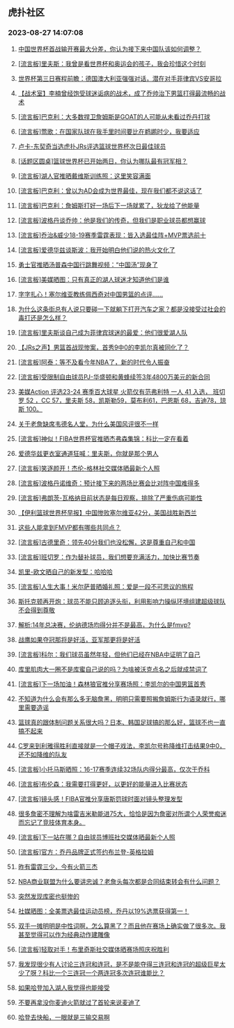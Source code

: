 ## 虎扑社区 
### 2023-08-27 14:07:08

1. [中国世界杯首战输开赛最大分差，你认为接下来中国队该如何调整？](https://bbs.hupu.com/61849774.html)

2. [[流言板]里夫斯：我曾是看世界杯和奥运会的孩子，我会珍惜这个时刻](https://bbs.hupu.com/61849837.html)

3. [世界杯第三日赛程前瞻：德国澳大利亚强强对话，潜在对手菲律宾VS安哥拉](https://bbs.hupu.com/61848977.html)

4. [【战术室】李楠曾经饱受球迷诟病的战术，成了乔帅治下男篮打得最流畅的战术](https://bbs.hupu.com/61848432.html)

5. [[流言板]巴克利：大多数捍卫詹姆斯是GOAT的人可能从未看过乔丹打球](https://bbs.hupu.com/61848056.html)

6. [[流言板]莺歌：在国家队球在我手里时间要比在鹈鹕时少，我要适应](https://bbs.hupu.com/61848282.html)

7. [卢卡-东契奇当选虎扑JRs评选篮球世界杯次日最佳球员](https://bbs.hupu.com/61848038.html)

8. [[话题区圆桌]篮球世界杯已开始两日，你认为哪队最有冠军相？](https://bbs.hupu.com/61850913.html)

9. [[流言板]湖人官推晒戴维斯训练照：这里笑容满面](https://bbs.hupu.com/61847553.html)

10. [[流言板]巴克利：曾以为AD会成为世界最佳，现在我们都不说这话了](https://bbs.hupu.com/61848865.html)

11. [[流言板]巴克利：詹姆斯打好一场后下一场就累了，狄龙给了他能量](https://bbs.hupu.com/61848642.html)

12. [[流言板]波格丹谈乔帅：他是我们的传奇，但我们是职业球员都想赢球](https://bbs.hupu.com/61850725.html)

13. [[流言板]乔治&威少18-19赛季雷霆表现：皆入选最佳阵+MVP票选前十](https://bbs.hupu.com/61849465.html)

14. [[流言板]爱德华兹谈斯波：我开始明白他们说的热火文化了](https://bbs.hupu.com/61848185.html)

15. [勇士官推晒汤普森中国行跳舞视频：“中国汤”现身了](https://bbs.hupu.com/61850117.html)

16. [[流言板]美媒晒图：只有真正的湖人球迷才知道他们是谁](https://bbs.hupu.com/61849552.html)

17. [字字扎心！塞尔维亚教练佩西奇对中国男篮的点评……](https://bbs.hupu.com/61848832.html)

18. [为什么这条街总有人说只要碰一下就躺下打开汽车之家？都是没接受过社会的毒打还是怎么样？](https://bbs.hupu.com/61848527.html)

19. [[流言板]里夫斯谈自己成为菲律宾球迷的最爱：他们很爱湖人队](https://bbs.hupu.com/61847549.html)

20. [【JRs之声】男篮首战现惨案，首秀9中0的李凯尔真被同化了？](https://bbs.hupu.com/61846590.html)

21. [[流言板]阿泰：等不及看今年NBA了，新的时代令人振奋](https://bbs.hupu.com/61849608.html)

22. [[流言板]受限制自由球员PJ-华盛顿和黄蜂续签3年4800万美元的新合同](https://bbs.hupu.com/61845959.html)

23. [美媒Action 评选23-24 赛季百大球星 火箭仅有范弗利特 一人 41 入选， 班切罗 52 ，CC 57，里夫斯 58，凯斯勒59，莫布利61，巴恩斯 68，吉迪78，琼斯 100。](https://bbs.hupu.com/61850532.html)

24. [关于老詹缺席韦德名人堂，为什么美国风评很不一样](https://bbs.hupu.com/61850806.html)

25. [[流言板]神似！FIBA世界杯官推晒杰弗森集锦：科比一定在看着](https://bbs.hupu.com/61845582.html)

26. [爱德华兹更衣室通道狂喊：里夫斯，你就是那个男人](https://bbs.hupu.com/61845543.html)

27. [[流言板]笑逐颜开！杰伦-格林社交媒体晒最新个人照](https://bbs.hupu.com/61849791.html)

28. [[流言板]波格丹诺维奇：预计接下来的两场比赛会比对阵中国难得多](https://bbs.hupu.com/61843763.html)

29. [[流言板]弗朗茨-瓦格纳目前状态是每日观察，排除了严重伤病可能性](https://bbs.hupu.com/61850075.html)

30. [【伊利篮球世界杯早报】中国惨败塞尔维亚42分，美国战胜新西兰](https://bbs.hupu.com/61845242.html)

31. [这些人能拿到FMVP都有哪些共同点？](https://bbs.hupu.com/61850365.html)

32. [[流言板]古德里奇：领先40分我们也没松懈，这是尊重自己和中国](https://bbs.hupu.com/61844981.html)

33. [[流言板]班切罗：作为替补球员，我们想要充满活力，加快比赛节奏](https://bbs.hupu.com/61850157.html)

34. [凯里-欧文晒自己的新发型：哈哈哈](https://bbs.hupu.com/61848139.html)

35. [[流言板]人生大事！米尔萨普晒婚礼照：爱是一段不可思议的旅程](https://bbs.hupu.com/61849866.html)

36. [斯托克顿再开炮：球员不能只顾追逐头衔，利用影响力操纵环境组建超级球队不会得到尊敬](https://bbs.hupu.com/61850315.html)

37. [解析:14年总决赛，伦纳德场均得分并不是最高，为什么是fmvp?](https://bbs.hupu.com/61850350.html)

38. [战鹰如果夺冠那将是好活，亚军那更将是好活](https://bbs.hupu.com/61851185.html)

39. [[流言板]科尔：我们球员虽然年轻，但他们已经在NBA中证明了自己](https://bbs.hupu.com/61850073.html)

40. [库里肌肉大一圈不是库蜜自己说的吗？为啥被沃克点名之后就成禁词了](https://bbs.hupu.com/61850363.html)

41. [[流言板]下一场加油！森林狼官推分享赛场照：李凯尔的中国男篮首秀](https://bbs.hupu.com/61845867.html)

42. [不知道为什么会有那么多无脑詹黑，明明只需要照搬詹姆斯行为语录就行，哪里需要造谣](https://bbs.hupu.com/61850178.html)

43. [篮球真的跟体制问题关系很大吗？日本、韩国足球搞的那么好，篮球不也一直搞不起来](https://bbs.hupu.com/61850280.html)

44. [C罗来到利雅得胜利直接就是一个帽子戏法，李凯尔号称降维打击结果9中0，还不如降维的队友](https://bbs.hupu.com/61850620.html)

45. [[流言板]小托马斯晒照：16-17赛季连续32场队内得分最高，仅次于乔科](https://bbs.hupu.com/61849549.html)

46. [[流言板]布伦森：我需要打得更好，以更好的能量进入比赛状态](https://bbs.hupu.com/61849934.html)

47. [[流言板]镜头感！FIBA官推分享唐斯罚球时面对镜头整理发型](https://bbs.hupu.com/61849426.html)

48. [很多詹密不理解为啥雷吉米勒能进75大，恰恰是因为詹密对所谓个人荣誉痴迷而忘记了竞技体育本身。](https://bbs.hupu.com/61850635.html)

49. [[流言板]下一站在哪？自由球员博班社交媒体晒最新个人照](https://bbs.hupu.com/61849927.html)

50. [[流言板]官方：乔丹品牌正式签约布兰登-英格拉姆](https://bbs.hupu.com/61843984.html)

51. [昨有雷霆三少，今有火箭三杰](https://bbs.hupu.com/61849016.html)

52. [NBA商业联盟为什么要讲忠诚？老詹头每次都是合同结束转会有什么问题？](https://bbs.hupu.com/61850804.html)

53. [突然发现库密也挺惨的](https://bbs.hupu.com/61851187.html)

54. [社媒晒图：全美票选最佳运动员榜，乔丹以19%选票获得第一！](https://bbs.hupu.com/61850346.html)

55. [双手一摊明明是中性词啊，怎么算黑了？而且他在赛场上确实做了很多次。我甚至觉得可以作为经典动作建雕像](https://bbs.hupu.com/61851057.html)

56. [[流言板]轻取对手！布里奇斯社交媒体晒赛场照庆祝胜利](https://bbs.hupu.com/61849726.html)

57. [我发现很少有人讨论三连冠和连冠，是不是能夺得三连冠和连冠的超级巨星太少了呀？科比一个三连冠一个两连冠多次连冠谁能比？](https://bbs.hupu.com/61850380.html)

58. [如果哈登加入湖人我觉得也能接受](https://bbs.hupu.com/61849846.html)

59. [不要再拿没你麦迪火箭就过了首轮来说麦迪了](https://bbs.hupu.com/61849325.html)

60. [哈登去快船，一眼就是三输交易啊](https://bbs.hupu.com/61850369.html)

